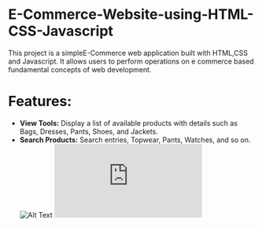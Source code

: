 <h1>E-Commerce-Website-using-HTML-CSS-Javascript </h1>
<p>This project is a simpleE-Commerce web application built with HTML,CSS and Javascript. 
  It allows users to perform operations on e commerce based fundamental
  concepts of web development.</p>
<h1>Features:</h1>

- **View Tools:** Display a list of available products with details such as Bags, Dresses, Pants, Shoes, and Jackets.
- **Search Products:** Search entries, Topwear, Pants, Watches, and so on.
  ![Alt Text](https://github.com/SidratulAfrida/E-Commerce-Website-using-HTML-CSS-Javascript/blob/88ca4ea7c39ef23e1c5a132e52fecda1e1724e0f/github-cover.png)
![Alt Text](https://github.com/SidratulAfrida/E-Commerce-Website-using-HTML-CSS-Javascript/blob/5bafbbdc8ebeb21d6179a54f2c1e1dd8e2d52174/images/ss.txt)
